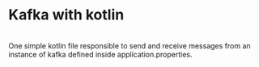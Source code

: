 # Kafka with kotlin
</br>
One simple kotlin file responsible to send and receive messages from an
instance of kafka defined inside application.properties.
